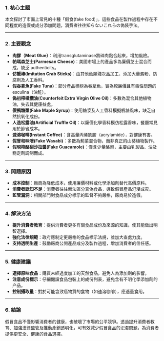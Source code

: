 ### 1. 核心主題  
本文探討了市面上常見的十種「假食(fake food)」，這些食品在製作過程中存在不同程度的造假或成分添加問題，消費者往往知らないこれらの偽裝手法。  

---

### 2. 主要觀念  
- **肉膠（Meat Glue）**：利用transglutaminase將碎肉黏合起來，增加風險。  
- **帕瑪森芝士(Parmesan Cheese)**：美國市場上的產品多為廉價芝士混合而成，缺乏	authenticity。  
- **仿蟹棒(Imitation Crab Sticks)**：由其他魚類殘次品加工，添加大量澱粉、防腐劑及人工香料。  
- **假吞拿魚(Fake Tuna)**：部分產品標榜為吞拿魚，實為較廉價且有毒性問題的esculina（油鮭）。  
- **偽初榨橄欖油(Counterfeit Extra Virgin Olive Oil)**：多數為混合其他植物油，失去其健康益處。  
- **假楓糖漿(Fake Maple Syrup)**：使用糖浆及人工香料模擬楓糖風味，缺乏自然抗氧化成份。  
- **人造松露油(Artificial Truffle Oil)**：以廉價化學香料模仿松露香味，餐廳常見用於節省成本。  
- **速溶咖啡(Instant Coffee)**：含高量丙烯酰胺（acrylamide），對健康有害。  
- **假冒和味噌(Fake Wasabi)**：多數為薊菜混合物，而非真正的山葵植物製作。  
- **假現榨酪梨沙拉醬(Fake Guacamole)**：僅含少量酪梨，主要由乳製品、油及穩定劑調制而成。  

---

### 3. 問題原因  
- **成本控制**：廠商為降低成本，使用廉價材料或化學添加劑替代高價原料。  
- **消費者認知不足**：消費者往往無法區分真偽食品，導致假冒產品氾漤成灾。  
- **監管漏洞**：相關部門對食品成分標示的監督不夠嚴格，廠商易於造假。  

---

### 4. 解決方法  
- **提升消費者教育**：提供消費者更多有關食品成份及來源的知識，使其能做出明智選擇。  
- **強化法律規範**：政府應制定更嚴格的食品標示法規，並加大查處力度。  
- **支持透明生產**：鼓勵廠商公開產品成分及製作過程，增加消費者的信任感。  

---

### 5. 健康建議  
- **選擇原味食品**：購買未經過度加工的天然食品，避免人為添加劑的影響。  
- **注意成份標示**：仔細閱讀食品包裝上的成份列表，避免含有不明化學添加劑的产品。  
- **控制攝取量**：對於可能含致癌物質的食物（如速溶咖啡），應適量食用。  

---

### 6. 結論  
假冒食品不僅影響消費者的健康，也破壞了市場的公平競爭。透過提升消費者教育、加強法律監管及推動產銷透明化，可有效減少假冒食品的氾漤問題，為消費者提供更安全、健康的食品選擇。
